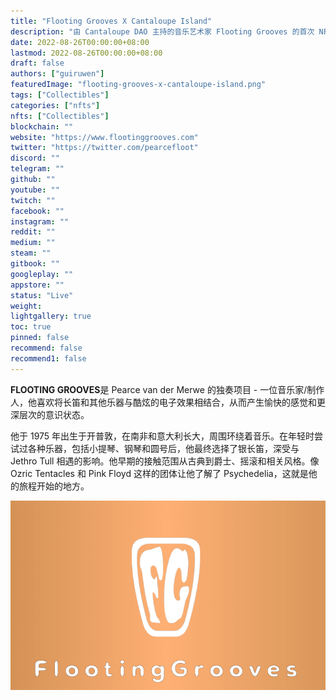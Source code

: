 ```yaml
---
title: "Flooting Grooves X Cantaloupe Island"
description: "由 Cantaloupe DAO 主持的音乐艺术家 Flooting Grooves 的首次 NFT 空投空投"
date: 2022-08-26T00:00:00+08:00
lastmod: 2022-08-26T00:00:00+08:00
draft: false
authors: ["guiruwen"]
featuredImage: "flooting-grooves-x-cantaloupe-island.png"
tags: ["Collectibles"]
categories: ["nfts"]
nfts: ["Collectibles"]
blockchain: ""
website: "https://www.flootinggrooves.com"
twitter: "https://twitter.com/pearcefloot"
discord: ""
telegram: ""
github: ""
youtube: ""
twitch: ""
facebook: ""
instagram: ""
reddit: ""
medium: ""
steam: ""
gitbook: ""
googleplay: ""
appstore: ""
status: "Live"
weight: 
lightgallery: true
toc: true
pinned: false
recommend: false
recommend1: false
---
```



**FLOOTING GROOVES**是 Pearce van der Merwe 的独奏项目 - 一位音乐家/制作人，他喜欢将长笛和其他乐器与酷炫的电子效果相结合，从而产生愉快的感觉和更深层次的意识状态。

他于 1975 年出生于开普敦，在南非和意大利长大，周围环绕着音乐。在年轻时尝试过各种乐器，包括小提琴、钢琴和圆号后，他最终选择了银长笛，深受与 Jethro Tull 相遇的影响。他早期的接触范围从古典到爵士、摇滚和相关风格。像 Ozric Tentacles 和 Pink Floyd 这样的团体让他了解了 Psychedelia，这就是他的旅程开始的地方。



![nft](01.png)